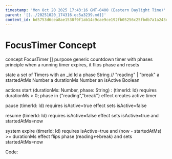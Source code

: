 ```yaml
---
timestamp: 'Mon Oct 20 2025 17:43:16 GMT-0400 (Eastern Daylight Time)'
parent: '[[../20251020_174316.ec5a3239.md]]'
content_id: bd5753d6cea8ae1538f9f1ab14c9cae9ce192fb05256c25fbdb7a1a243d5ceb7
---
```


# FocusTimer Concept

concept FocusTimer \[]
purpose generic countdown timer with phases
principle when a running timer expires, it flips phase and resets

state
a set of Timers with
an \_id Id
a phase String  // "reading" | "break"
a startedAtMs Number
a durationMs Number
an isActive Boolean

actions
start (durationMs: Number, phase: String) : (timerId: Id)
requires durationMs > 0; phase in {"reading","break"}
effect creates active timer

pause (timerId: Id)
requires isActive=true
effect sets isActive=false

resume (timerId: Id)
requires isActive=false
effect sets isActive=true and startedAtMs=now

system expire (timerId: Id)
requires isActive=true and (now - startedAtMs) >= durationMs
effect flips phase (reading↔break) and sets startedAtMs=now

Code:
